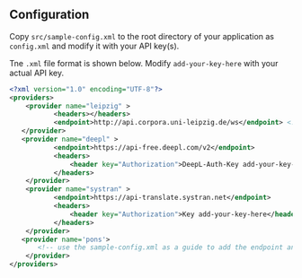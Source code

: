 ## Configuration

Copy `src/sample-config.xml` to the root directory of your application as `config.xml` and modify it with your API key(s).

Tne `.xml` file format is shown below. Modify `add-your-key-here` with your actual API key.

```xml
<?xml version="1.0" encoding="UTF-8"?>
<providers>
    <provider name="leipzig" >
           <headers></headers>
           <endpoint>http://api.corpora.uni-leipzig.de/ws</endpoint> <!-- https?? -->
   </provider>
   <provider name="deepl" >
           <endpoint>https://api-free.deepl.com/v2</endpoint>
           <headers>
               <header key="Authorization">DeepL-Auth-Key add-your-key-here</header>
           </headers>
    </provider>
    <provider name="systran" >
           <endpoint>https://api-translate.systran.net</endpoint>
           <headers>
               <header key="Authorization">Key add-your-key-here</header>
           </headers>
    </provider>
   <provider name='pons'>
       <!-- use the sample-config.xml as a guide to add the endpoint and your header(s) with your key(s) -->
    </provider> 
</providers>
```
